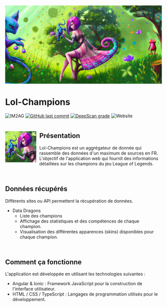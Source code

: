 ![icon](./src/assets/Splash-Neeko-DallE.png)

# Lol-Champions

![IM2AG](https://img.shields.io/badge/IM2AG-Seal%20of%20Quality-blue)
[![GitHub last commit](https://img.shields.io/github/last-commit/fx73/lol-champions)](https://github.com/Fx73/lol-champions)
[![DeepScan grade](https://deepscan.io/api/teams/17167/projects/24637/branches/760576/badge/grade.svg)](https://deepscan.io/dashboard#view=project&tid=17167&pid=24637&bid=760576)
![Website](https://img.shields.io/website?up_message=lol-champions-data.web.app&url=https%3A%2F%2Flol-champions-data.web.app)

<div style="display: flex; align-items: center;">
  <img src="./src/assets/Icon-Neeko-DallE.png" alt="icon" width="100" height="100" style="margin-right: 10px;">
  <div><h2><b>Présentation</b></h2>
  <p>Lol-Champions est un aggrégateur de donnée qui rassemble des données d'un maximum de sources en FR.
L'objectif de l'application web qui fournit des informations détaillées sur les champions du jeu League of Legends.</p></div>
</div>

<br>

## Données récupérés

Différents sites ou API permettent la récupération de données.

- Data Dragons
  - Liste des champions
  - Affichage des statistiques et des compétences de chaque champion.
  - Visualisation des différentes apparences (skins) disponibles pour chaque champion.

<br>

## Comment ça fonctionne

L'application est développée en utilisant les technologies suivantes :

- Angular & Ionic : Framework JavaScript pour la construction de l'interface utilisateur.
- HTML / CSS / TypeScript : Langages de programmation utilisés pour le développement.
